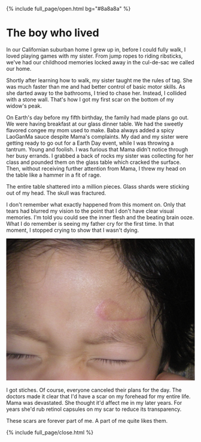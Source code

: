 {% include full_page/open.html bg="#8a8a8a" %}

# The boy who lived

In our Californian suburban home I grew up in, before I could fully walk, I loved playing games with my sister.
From jump ropes to riding ribsticks, we've had our childhood memories locked away in the cul-de-sac we called our home.

Shortly after learning how to walk, my sister taught me the rules of tag.
She was much faster than me and had better control of basic motor skills.
As she darted away to the bathrooms, I tried to chase her.
Instead, I collided with a stone wall.
That's how I got my first scar on the bottom of my widow's peak.

On Earth's day before my fifth birthday, the family had made plans go out.
We were having breakfast at our glass dinner table.
We had the sweetly flavored congee my mom used to make.
Baba always added a spicy LaoGanMa sauce despite Mama's complaints.
My dad and my sister were getting ready to go out for a Earth Day event, while I was throwing a tantrum.
Young and foolish.
I was furious that Mama didn't notice through her busy errands.
I grabbed a back of rocks my sister was collecting for her class and pounded them on the glass table which cracked the surface.
Then, without receiving further attention from Mama, I threw my head on the table like a hammer in a fit of rage.

The entire table shattered into a million pieces.
Glass shards were sticking out of my head.
The skull was fractured.

I don't remember what exactly happened from this moment on.
Only that tears had blurred my vision to the point that I don't have clear visual memories.
I'm told you could see the inner flesh and the beating brain ooze.
What I do remember is seeing my father cry for the first time.
In that moment, I stopped crying to show that I wasn't dying.


<img src="../images/scar.JPG" />

I got stiches. Of course, everyone canceled their plans for the day.
The doctors made it clear that I'd have a scar on my forehead for my entire life.
Mama was devastated. She thought it'd affect me in my later years.
For years she'd rub retinol capsules on my scar to reduce its transparency.

These scars are forever part of me. A part of me quite likes them.



{% include full_page/close.html %}